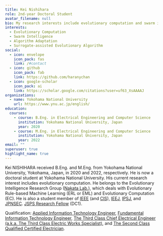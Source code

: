 ```yaml
---
title: Kei Nishihara
role: 2nd-year Doctoral Student
avatar_filename: null
bio: My research interests include evolutionary computation and swarm intelligence.
interests:
  - Evolutionary Computation
  - Swarm Intelligence
  - Algorithm Adaptation
  - Surrogate-assisted Evolutionary Algorithm
social:
  - icon: envelope
    icon_pack: fas
    link: /#contact
  - icon: github
    icon_pack: fab
    link: https://github.com/haranychan
  - icon: google-scholar
    icon_pack: ai
    link: https://scholar.google.com/citations?user=uf63_XsAAAAJ
organizations:
  - name: Yokohama National University
    url: https://www.ynu.ac.jp/english/
education:
  courses:
    - course: B.Eng. in Electrical Engineering and Computer Science
      institution: Yokohama National University, Japan
      year: 2020
    - course: M.Eng. in Electrical Engineering and Computer Science
      institution: Yokohama National University, Japan
      year: 2022
email: ""
superuser: true
highlight_name: true
---
```

<!-- This page is now ***Under Construction***. -->

Kei NISHIHARA received B.Eng. and M.Eng. from Yokohama National University, Yokohama, Japan, in 2020 and 2022, respectively. He is now a doctoral student at Yokohama National University. His current research interest includes <!-- algorithm adaptation in  --> evolutionary computation. He belongs to the Evolutionary Intelligence Research Group ([Nakata Lab.](http://www.nkt.ynu.ac.jp/en/)), which deals with Evolutionary Rule-based Machine Learning (ERL or EML) and Evolutionary Computation (EC). He is also a student member of [IEEE](https://www.ieee.org/) (and [CIS](https://cis.ieee.org/)), [IEEJ](https://www.iee.jp/), [IPSJ](https://www.ipsj.or.jp/), and [JPNSEC](http://www.jpnsec.org/). [JSPS Research Fellow](https://www.jsps.go.jp/english/e-pd/) (DC1).

Qualification: [Applied Information Technology Engineer](https://www.jitec.ipa.go.jp/1_11seido/ap.html), [Fundamental Information Technology Engineer](https://www.jitec.ipa.go.jp/1_11seido/fe.html), [The Third Class Chief Electrical Engineer (a.k.a. The Third Class Electric Works Specialist)](https://www.shiken.or.jp/examination/e-chief03.html), and [The Second Class Qualified Certified Electrician](https://www.shiken.or.jp/examination/e-construction02.html).

<!-- {{< icon name="download" pack="fas" >}} Download my {{< staticref "uploads/demo_resume.pdf" "newtab" >}}resumé{{< /staticref >}}. -->